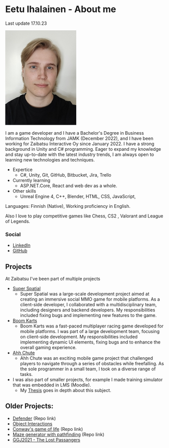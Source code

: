 # Eetu Ihalainen - About me

Last update 17.10.23

![Eetu](./images/selfieSmall.jpg)

I am a game developer and I have a 
Bachelor's Degree in Business Information Technology from JAMK (December 2022), and I have been 
working for Zaibatsu Interactive Oy since January 2022. I have a strong 
background in Unity and C# programming. Eager to expand my knowledge and stay up-to-date with the latest 
industry trends, I am always open to learning new technologies and 
techniques.


* Expertice 
  * C#, Unity, Git, GitHub, Bitbucket, Jira, Trello
* Currently learning
  * ASP.NET.Core, React and web dev as a whole.
* Other skills 
  * Unreal Engine 4, C++, Blender, HTML, CSS, JavaScript,

Languages: Finnish (Native), Working proficiency in English.

Also I love to play competitive games like Chess, CS2 , Valorant and League of Legends.

### Social

*   [LinkedIn](https://www.linkedin.com/in/eetu-ihalainen/)
*   [GitHub](https://github.com/Eetui)

## Projects 

At Zaibatsu I've been part of multiple projects

* [Super Spatial](https://www.superspatial.com/)
  * Super Spatial was a large-scale development project aimed at creating an immersive social MMO game for mobile platforms. As a client-side developer, I collaborated with a multidisciplinary team, including designers and backend developers. My responsibilities included fixing bugs and implementing new features to the game.
* [Boom Karts](https://play.google.com/store/apps/details?id=com.fingersoft.boomkarts)
  * Boom Karts was a fast-paced multiplayer racing game developed for mobile platforms. I was part of a large development team, focusing on client-side development. My responsibilities included implementing dynamic UI elements, fixing bugs and to enhance the overall gaming experience.
* [Ahh Chute](https://play.google.com/store/apps/details?id=com.resdevproductions.ahhchute)
  * Ahh Chute was an exciting mobile game project that challenged players to navigate through a series of obstacles while freefalling. As the sole programmer in a small team, I took on a diverse range of tasks.
* I was also part of smaller projects, for example I made training simulator that was embedded in LMS (Moodle).
  * My [Thesis](https://www.theseus.fi/bitstream/handle/10024/786952/Thesis_Ihalainen_Eetu.pdf?sequence=2&isAllowed=y) goes in depth about this subject.

## Older Projects:

*   [Defender](https://github.com/Eetui/Defender2) (Repo link)
*   [Object Interactions](./objectinteractions-page.html)
*   [Conway's game of life](https://github.com/Eetui/GameOfLife) (Repo link)
*   [Maze generator with pathfinding](https://github.com/Eetui/MazeWithPathfinding) (Repo link)
*   [GGJ2021 - The Lost Passangers](https://globalgamejam.org/2021/games/lost-passengers-5)

